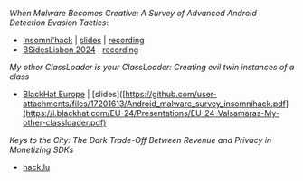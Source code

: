 
*When Malware Becomes Creative: A Survey of Advanced Android Detection Evasion Tactics*:
- [Insomni'hack](https://www.insomnihack.ch/talks-2024/#RVCRQF) | [slides](https://github.com/user-attachments/files/17201613/Android_malware_survey_insomnihack.pdf)
 | [recording](https://www.youtube.com/watch?v=t-zJ4KepbDg)
- [BSidesLisbon 2024](https://bsideslisbon.org/2024/speakers/) | [recording](https://www.youtube.com/watch?v=kxQmvWj_E5c)

*My other ClassLoader is your ClassLoader: Creating evil twin instances of a class*
- [BlackHat Europe](https://www.blackhat.com/eu-24/briefings/schedule/#my-other-classloader-is-your-classloader-creating-evil-twin-instances-of-a-class-41682) | [slides]([https://github.com/user-attachments/files/17201613/Android_malware_survey_insomnihack.pdf](https://i.blackhat.com/EU-24/Presentations/EU-24-Valsamaras-My-other-classloader.pdf)

*Keys to the City: The Dark Trade-Off Between Revenue and Privacy in Monetizing SDKs*
- [hack.lu](https://hack.lu/)

